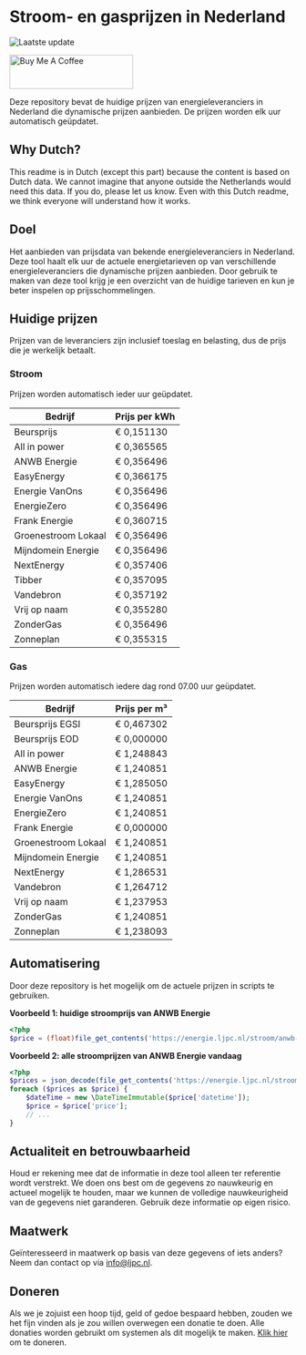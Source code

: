 # Stroom- en gasprijzen in Nederland

![Laatste update](https://img.shields.io/badge/laatste%20update-2023--10--30%2019%3A00%20CET-brightgreen)

<a href="https://www.buymeacoffee.com/Lars-" target="_blank"><img src="https://cdn.buymeacoffee.com/buttons/v2/default-orange.png" alt="Buy Me A Coffee" height="60" style="height: 60px !important;width: 217px !important;" ></a>

Deze repository bevat de huidige prijzen van energieleveranciers in Nederland die dynamische prijzen aanbieden. De prijzen worden elk uur automatisch geüpdatet.

## Why Dutch?

This readme is in Dutch (except this part) because the content is based on Dutch data. We cannot imagine that anyone outside the Netherlands would need this data. If you do, please let us know. Even with this Dutch readme, we think
everyone will understand how it works.

## Doel

Het aanbieden van prijsdata van bekende energieleveranciers in Nederland. Deze tool haalt elk uur de actuele energietarieven op van verschillende energieleveranciers die dynamische prijzen aanbieden. Door gebruik te maken van deze tool
krijg je een overzicht van de huidige tarieven en kun je beter inspelen op prijsschommelingen.

## Huidige prijzen

Prijzen van de leveranciers zijn inclusief toeslag en belasting, dus de prijs die je werkelijk betaalt.

### Stroom

Prijzen worden automatisch ieder uur geüpdatet.

 Bedrijf | Prijs per kWh 
---------|---------------
Beursprijs | € 0,151130
All in power | € 0,365565
ANWB Energie | € 0,356496
EasyEnergy | € 0,366175
Energie VanOns | € 0,356496
EnergieZero | € 0,356496
Frank Energie | € 0,360715
Groenestroom Lokaal | € 0,356496
Mijndomein Energie | € 0,356496
NextEnergy | € 0,357406
Tibber | € 0,357095
Vandebron | € 0,357192
Vrij op naam | € 0,355280
ZonderGas | € 0,356496
Zonneplan | € 0,355315


### Gas

Prijzen worden automatisch iedere dag rond 07.00 uur geüpdatet.

 Bedrijf | Prijs per m³ 
---------|--------------
Beursprijs EGSI | € 0,467302
Beursprijs EOD | € 0,000000
All in power | € 1,248843
ANWB Energie | € 1,240851
EasyEnergy | € 1,285050
Energie VanOns | € 1,240851
EnergieZero | € 1,240851
Frank Energie | € 0,000000
Groenestroom Lokaal | € 1,240851
Mijndomein Energie | € 1,240851
NextEnergy | € 1,286531
Vandebron | € 1,264712
Vrij op naam | € 1,237953
ZonderGas | € 1,240851
Zonneplan | € 1,238093


## Automatisering

Door deze repository is het mogelijk om de actuele prijzen in scripts te gebruiken.

**Voorbeeld 1: huidige stroomprijs van ANWB Energie**

```php
<?php
$price = (float)file_get_contents('https://energie.ljpc.nl/stroom/anwb-energie-nu.txt');

```

**Voorbeeld 2: alle stroomprijzen van ANWB Energie vandaag**

```php
<?php
$prices = json_decode(file_get_contents('https://energie.ljpc.nl/stroom/all-in-power-vandaag.json'),true);
foreach ($prices as $price) {
    $dateTime = new \DateTimeImmutable($price['datetime']);
    $price = $price['price'];
    // ...
}
```

## Actualiteit en betrouwbaarheid

Houd er rekening mee dat de informatie in deze tool alleen ter referentie wordt verstrekt. We doen ons best om de gegevens zo nauwkeurig en actueel mogelijk te houden, maar we kunnen de volledige nauwkeurigheid van de gegevens niet
garanderen. Gebruik deze informatie op eigen risico.

## Maatwerk

Geïnteresseerd in maatwerk op basis van deze gegevens of iets anders? Neem dan contact op
via [info@ljpc.nl](mailto:info@ljpc.nl?subject=Energie%20prijzen).

## Doneren

Als we je zojuist een hoop tijd, geld of gedoe bespaard hebben, zouden we het fijn vinden als je zou willen overwegen een
donatie te doen. Alle donaties worden gebruikt om systemen als dit mogelijk te
maken. [Klik hier](https://www.buymeacoffee.com/Lars-) om te doneren.
